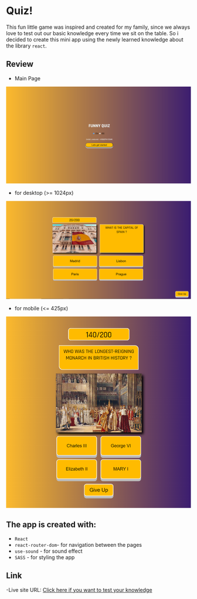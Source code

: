 # Quiz!

This fun little game was inspired and created for my family, since we always love to test out our basic knowledge every time we sit on the table. So i decided to create this mini app using the newly learned knowledge about the library `react`.

## Review

- Main Page

![Screenshot](./public/screenshot/screenshot-main-page.png)

- for desktop (>= 1024px)

![Screenshot desktop](./public/screenshot/screenshot-desktop.png)

- for mobile (<= 425px)

![Screenshot mobile](./public/screenshot/screenshot-mobile.png)

## The app is created with:

- `React`
- `react-router-dom`- for navigation between the pages
- `use-sound` - for sound effect
- `SASS` - for styling the app 

## Link
-Live site URL: [Click here if you want to test your knowledge](https://quiz-game-chi-two.vercel.app/)
